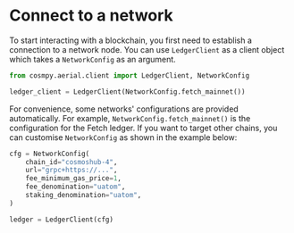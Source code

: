 # Connect to a network

To start interacting with a blockchain, you first need to establish a connection to a network node. You can use `LedgerClient` as a client object which takes a `NetworkConfig` as an argument.

```python
from cosmpy.aerial.client import LedgerClient, NetworkConfig

ledger_client = LedgerClient(NetworkConfig.fetch_mainnet())
```

For convenience, some networks' configurations are provided automatically. For example, `NetworkConfig.fetch_mainnet()` is the configuration for the Fetch ledger. If you want to target other chains, you can customise `NetworkConfig` as shown in the example below:

```python
cfg = NetworkConfig(
    chain_id="cosmoshub-4",
    url="grpc+https://...",
    fee_minimum_gas_price=1,
    fee_denomination="uatom",
    staking_denomination="uatom",
)

ledger = LedgerClient(cfg)
```
